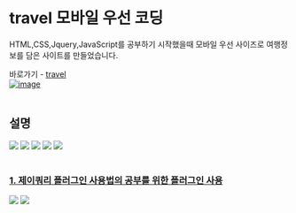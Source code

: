 # travel 모바일 우선 코딩
HTML,CSS,Jquery,JavaScript를 공부하기 시작했을때 모바일 우선 사이즈로 여행정보를 담은 사이트를 만들었습니다.

바로가기 - [travel](https://jurin2.github.io/travel)  
[![image](https://user-images.githubusercontent.com/89722981/166103915-228f1d0f-f4c7-40da-96bd-5046fdff6590.png)](https://jurin2.github.io/travel)
<br><br> 

## 설명
<img src="https://img.shields.io/badge/HTML5-d35836?style=flat-square&logo=HTML5&logoColor=white"/> <img src="https://img.shields.io/badge/CSS3-3272b0?style=flat-square&logo=CSS3&logoColor=white"/> <img src="https://img.shields.io/badge/JAVASCRIPT-f4df52?style=flat-square&logo=JAVASCRIPT&logoColor=black"/> <img src="https://img.shields.io/badge/JQUERY-0768ac?style=flat-square&logo=JQUERY&logoColor=white"/> <a href="https://github.com/jurin2/travel/"><img src="https://img.shields.io/badge/GITHUB-171717?style=flat-square&logo=GITHUB&logoColor=white"/>
<br><br>

### 1. 제이쿼리 플러그인 사용법의 공부를 위한 플러그인 사용
<a href="https://github.com/kswedberg/jquery-smooth-scroll"><img src="https://img.shields.io/badge/CDNJS:bxslider-d96439?style=flat-square&logo=CDNJS&logoColor=white"/></a> <a href="https://github.com/stevenwanderski/bxslider-4"><img src="https://img.shields.io/badge/CDNJS:smoothScroll-d96439?style=flat-square&logo=CDNJS&logoColor=white"/></a>
